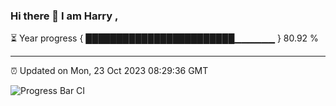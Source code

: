 ### Hi there 👋 I am Harry , 

⏳ Year progress { ████████████████████████▁▁▁▁▁▁ } 80.92 %

---

⏰ Updated on Mon, 23 Oct 2023 08:29:36 GMT

![Progress Bar CI](https://github.com/duykhang68/duykhang68/workflows/Progress%20Bar%20CI/badge.svg)
